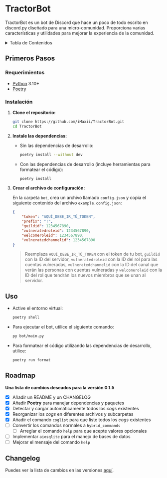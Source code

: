 # TractorBot

TractorBot es un bot de Discord que hace un poco de todo escrito en discord.py diseñado para una micro-comunidad. Proporciona varias características y utilidades para mejorar la experiencia de la comunidad.

<details>
  <summary>Tabla de Contenidos</summary>
    <ol>
      <li>
        <a href="#primeros-pasos">Primeros Pasos</a>
        <ul>
          <li><a href="#requerimientos">Requerimientos</a></li>
          <li><a href="#instalacion">Instalación</a></li>
        </ul>
      </li>
      <li><a href="#uso">Uso</a></li>
      <li><a href="#roadmap">Roadmap</a></li>
      <li><a href="#changelog">Changelog</a></li>
    </ol>
</details>

## Primeros Pasos

### Requerimientos

- [Python](https://www.python.org/downloads/) 3.10+
- [Poetry](https://python-poetry.org/docs/#installation)

### Instalación

1. **Clone el repositorio:**

    ```sh
    git clone https://github.com/iMaxii/TractorBot.git
    cd TractorBot
    ```

2. **Instale las dependencias:**

    - Sin las dependencias de desarrollo:

        ```sh
        poetry install --without dev
        ```

    - Con las dependencias de desarrollo (incluye herramientas para formatear el código):

        ```sh
        poetry install
        ```

3. **Crear el archivo de configuración:**

    En la carpeta `bot`, crea un archivo llamado `config.json` y copia el siguiente contenido del archivo `example.config.json`:

    ```json
    {
        "token": "AQUÍ_DEBE_IR_TÚ_TOKEN",
        "prefix": "!",
        "guildid": 1234567890,
        "vulneratedroleid": 1234567890,
        "welcomeroleid": 1234567890,
        "vulneratedchannelid": 1234567890
    }
    ```

    > Reemplaza `AQUÍ_DEBE_IR_TÚ_TOKEN` con el token de tu bot, `guildid` con la ID del servidor, `vulneratedroleid` con la ID del rol para las cuentas vulneradas, `vulneratedchannelid` con la ID del canal que verán las personas con cuentas vulneradas y `welcomeroleid` con la ID del rol que tendrán los nuevos miembros que se unan al servidor.

## Uso

  - Active el entorno virtual:

    ```sh
    poetry shell
    ```

  - Para ejecutar el bot, utilice el siguiente comando:

    ```sh
    py bot/main.py
    ```

  - Para formatear el código utilizando las dependencias de desarrollo, utilice:

    ```sh
    poetry run format
    ```

## Roadmap

**Una lista de cambios deseados para la versión 0.1.5**

- [x] Añadir un README y un CHANGELOG
- [x] Añadir **Poetry** para manejar dependencias y paquetes
- [x] Detectar y cargar automáticamente todos los _cogs_ existentes
- [x] Reorganizar los _cogs_ en diferentes archivos y subcarpetas
- [x] Añadir el comando `coglist` para que liste todos los _cogs_ existentes
- [ ] Convertir los comandos normales a `hybrid_commands`
  - [ ] Arreglar el comando `help` para que acepte valores opcionales
- [ ] Implementar `aiosqlite` para el manejo de bases de datos
- [ ] Mejorar el mensaje del comando `help`

## Changelog

Puedes ver la lista de cambios en las versiones [aquí](CHANGELOG.md).